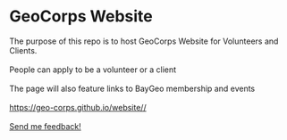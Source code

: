 # GeoCorps Website

The purpose of this repo is to host GeoCorps Website for Volunteers and Clients. 
<br><br>
People can apply to be a volunteer or a client
<br><br>
The page will also feature links to BayGeo membership and events
<br><br>
<a href="https://geo-corps.github.io/website/">https://geo-corps.github.io/website//</a>
<br><br>
  <a href="mailto:adewade@gmail.com?Subject=Feedback">Send me feedback!</a>



